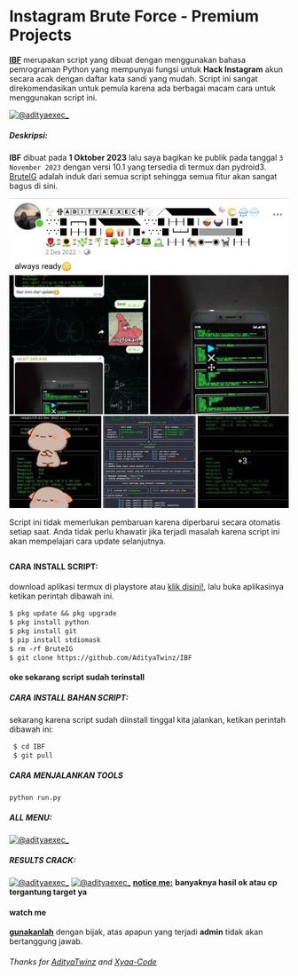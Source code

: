 # Instagram Brute Force - Premium Projects
**[IBF](https://www.facebook.com/AD1TY4)** merupakan script yang dibuat dengan menggunakan bahasa pemrograman Python yang mempunyai fungsi untuk **Hack Instagram** akun secara acak dengan daftar kata sandi yang mudah. Script ini sangat direkomendasikan untuk pemula karena ada berbagai macam cara untuk menggunakan script ini.


[![@adityaexec_](https://github.com/AdityaTwinz/Brute-IG/blob/main/assets/bruteIG.gif)](https://wa.me/+6283861183874?text=*Assalamualaikum%20Bang*)

##### Deskripsi:
**IBF** dibuat pada **1 Oktober 2023** lalu saya bagikan ke publik pada tanggal ```3 November 2023``` dengan versi 10.1 yang tersedia di termux dan pydroid3. [BruteIG](https://github.com/AdityaTwinz/SCF) adalah induk dari semua script sehingga semua fitur akan sangat bagus di sini.

[![@adityaexec_](https://github.com/AdityaTwinz/IBF/blob/main/assets/IMG_20231209_130240.jpg)](https://wa.me/+6283861183874?text=*Assalamualaikum%20Bang*)

Script ini tidak memerlukan pembaruan karena diperbarui secara otomatis setiap saat. Anda tidak perlu khawatir jika terjadi masalah karena script ini akan mempelajari cara update selanjutnya.

##

#### CARA INSTALL SCRIPT:
 download aplikasi termux di playstore atau [klik disini!](https://f-droid.org/repo/com.termux_118.apk), lalu buka aplikasinya ketikan perintah dibawah ini.
 ```
 $ pkg update && pkg upgrade
 $ pkg install python
 $ pkg install git
 $ pip install stdiomask
 $ rm -rf BruteIG
 $ git clone https://github.com/AdityaTwinz/IBF
 ```
#### oke sekarang script sudah terinstall
##### CARA INSTALL BAHAN SCRIPT:
 sekarang karena script sudah diinstall tinggal kita jalankan, ketikan perintah dibawah ini:
 ```
  $ cd IBF
  $ git pull
 ```

##### CARA MENJALANKAN TOOLS
```
python run.py
```

##### ALL MENU:
[![@adityaexec_](-)](https://wa.me/+6283861183874?text=*Assalamualaikum%20Bang*)

##### RESULTS CRACK:
[![@adityaexec_](-)](https://wa.me/+6283861183874?text=*Assalamualaikum%20Bang)
[![@adityaexec_](-)](https://wa.me/+6283861183874?text=*Assalamualaikum%20Bang)
**[notice me:](https://wa.me/+6283861183874?text=*Assalamualaikum%20Bang)** **banyaknya hasil ok atau cp tergantung target ya**


#### watch me
**[gunakanlah](https://wa.me/+6283861183874?text=*Assalamualaikum%20Bang)** dengan bijak, atas apapun yang terjadi **admin** tidak akan bertanggung jawab.

###### Thanks for [AdityaTwinz](https://github.com/AdityaTwinz) and [Xyaa-Code](https://github.com/Xyaa-Code)

